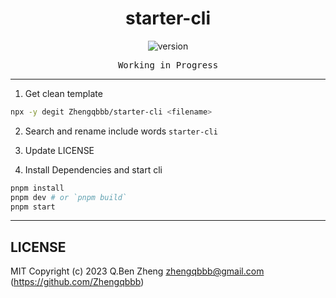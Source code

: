 <h1 align="center">starter-cli</h1>

<p align="center">
  <img alt="version" src="https://img.shields.io/npm/v/@qbbsh/starter-cli?color=212121&label=">
</p>

<pre align="center">Working in Progress</pre>

---

1. Get clean template

```sh
npx -y degit Zhengqbbb/starter-cli <filename>
```

2. Search and rename include words `starter-cli`

3. Update LICENSE

4. Install Dependencies and start cli

```sh
pnpm install
pnpm dev # or `pnpm build`
pnpm start
```

---

## LICENSE

MIT
Copyright (c) 2023 Q.Ben Zheng <zhengqbbb@gmail.com> (https://github.com/Zhengqbbb)
